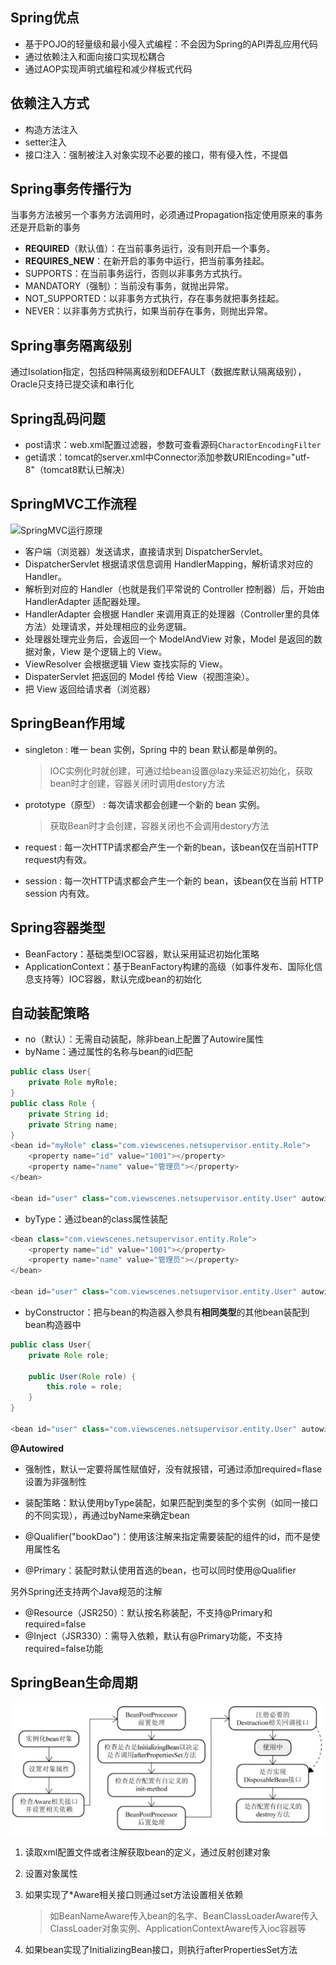 ## Spring优点

- 基于POJO的轻量级和最小侵入式编程：不会因为Spring的API弄乱应用代码
- 通过依赖注入和面向接口实现松耦合
- 通过AOP实现声明式编程和减少样板式代码

## 依赖注入方式

- 构造方法注入
- setter注入
- 接口注入：强制被注入对象实现不必要的接口，带有侵入性，不提倡

## Spring事务传播行为

当事务方法被另一个事务方法调用时，必须通过Propagation指定使用原来的事务还是开启新的事务

- **REQUIRED**（默认值）：在当前事务运行，没有则开启一个事务。
- **REQUIRES_NEW**：在新开启的事务中运行，把当前事务挂起。
- SUPPORTS：在当前事务运行，否则以非事务方式执行。
- MANDATORY（强制）：当前没有事务，就抛出异常。
- NOT_SUPPORTED：以非事务方式执行，存在事务就把事务挂起。
- NEVER：以非事务方式执行，如果当前存在事务，则抛出异常。

## Spring事务隔离级别

通过Isolation指定，包括四种隔离级别和DEFAULT（数据库默认隔离级别），Oracle只支持已提交读和串行化

## Spring乱码问题

- post请求：web.xml配置过滤器，参数可查看源码`CharactorEncodingFilter`
- get请求：tomcat的server.xml中Connector添加参数URIEncoding="utf-8"（tomcat8默认已解决）

## SpringMVC工作流程

![SpringMVC运行原理](E:\Note\images\49790288-1585985903929.jpg)

- 客户端（浏览器）发送请求，直接请求到 DispatcherServlet。
- DispatcherServlet 根据请求信息调用 HandlerMapping，解析请求对应的 Handler。
- 解析到对应的 Handler（也就是我们平常说的 Controller 控制器）后，开始由 HandlerAdapter 适配器处理。
- HandlerAdapter 会根据 Handler 来调用真正的处理器（Controller里的具体方法）处理请求，并处理相应的业务逻辑。
- 处理器处理完业务后，会返回一个 ModelAndView 对象，Model 是返回的数据对象，View 是个逻辑上的 View。
- ViewResolver 会根据逻辑 View 查找实际的 View。
- DispaterServlet 把返回的 Model 传给 View（视图渲染）。
- 把 View 返回给请求者（浏览器）

## SpringBean作用域

- singleton : 唯一 bean 实例，Spring 中的 bean 默认都是单例的。

  >  IOC实例化时就创建，可通过给bean设置@lazy来延迟初始化，获取bean时才创建，容器关闭时调用destory方法

- prototype（原型） : 每次请求都会创建一个新的 bean 实例。

  > 获取Bean时才会创建，容器关闭也不会调用destory方法

- request : 每一次HTTP请求都会产生一个新的bean，该bean仅在当前HTTP request内有效。

- session : 每一次HTTP请求都会产生一个新的 bean，该bean仅在当前 HTTP session 内有效。


## Spring容器类型

- BeanFactory：基础类型IOC容器，默认采用延迟初始化策略
- ApplicationContext：基于BeanFactory构建的高级（如事件发布、国际化信息支持等）IOC容器，默认完成bean的初始化

## 自动装配策略

- no（默认）：无需自动装配，除非bean上配置了Autowire属性
- byName：通过属性的名称与bean的id匹配

```java
public class User{
	private Role myRole;
}
public class Role {
	private String id;	
	private String name;
}
<bean id="myRole" class="com.viewscenes.netsupervisor.entity.Role">
	<property name="id" value="1001"></property>
	<property name="name" value="管理员"></property>
</bean>

<bean id="user" class="com.viewscenes.netsupervisor.entity.User" autowire="byName"></bean>
```

- byType：通过bean的class属性装配

```java
<bean class="com.viewscenes.netsupervisor.entity.Role">
	<property name="id" value="1001"></property>
	<property name="name" value="管理员"></property>
</bean>

<bean id="user" class="com.viewscenes.netsupervisor.entity.User" autowire="byType"></bean>
```

- byConstructor：把与bean的构造器入参具有**相同类型**的其他bean装配到bean构造器中

```java
public class User{
	private Role role;

	public User(Role role) {
		this.role = role;
	}
}

<bean id="user" class="com.viewscenes.netsupervisor.entity.User" autowire="constructor"></bean>
```

**@Autowired**

- 强制性，默认一定要将属性赋值好，没有就报错，可通过添加required=flase设置为非强制性

- 装配策略：默认使用byType装配，如果匹配到类型的多个实例（如同一接口的不同实现），再通过byName来确定bean
- @Qualifier("bookDao")：使用该注解来指定需要装配的组件的id，而不是使用属性名
- @Primary：装配时默认使用首选的bean，也可以同时使用@Qualifier

另外Spring还支持两个Java规范的注解

- @Resource（JSR250）：默认按名称装配，不支持@Primary和required=false
- @Inject（JSR330）：需导入依赖，默认有@Primary功能，不支持required=false功能

## SpringBean生命周期

![img](images/640-1586154049179.webp)

1. 读取xml配置文件或者注解获取bean的定义，通过反射创建对象

2. 设置对象属性

3. 如果实现了*Aware相关接口则通过set方法设置相关依赖

   > 如BeanNameAware传入bean的名字、BeanClassLoaderAware传入ClassLoader对象实例、ApplicationContextAware传入ioc容器等

4. 如果bean实现了InitializingBean接口，则执行afterPropertiesSet方法